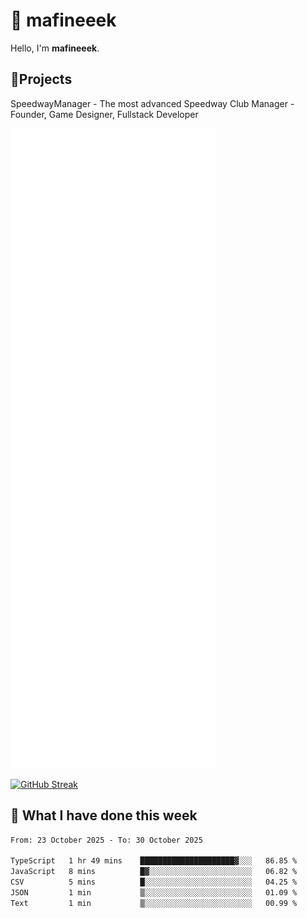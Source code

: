 # 👋 mafineeek
Hello, I'm **mafineeek**.

## 📝Projects

SpeedwayManager - The most advanced Speedway Club Manager - Founder, Game Designer, Fullstack Developer


![](./github-metrics.svg)

[![GitHub Streak](https://streak-stats.demolab.com/?user=mafineeek)](https://git.io/streak-stats)

## 📰 What I have done this week
<!--START_SECTION:waka-->

```txt
From: 23 October 2025 - To: 30 October 2025

TypeScript   1 hr 49 mins    █████████████████████▓░░░   86.85 %
JavaScript   8 mins          █▓░░░░░░░░░░░░░░░░░░░░░░░   06.82 %
CSV          5 mins          █░░░░░░░░░░░░░░░░░░░░░░░░   04.25 %
JSON         1 min           ▒░░░░░░░░░░░░░░░░░░░░░░░░   01.09 %
Text         1 min           ▒░░░░░░░░░░░░░░░░░░░░░░░░   00.99 %
```

<!--END_SECTION:waka-->
